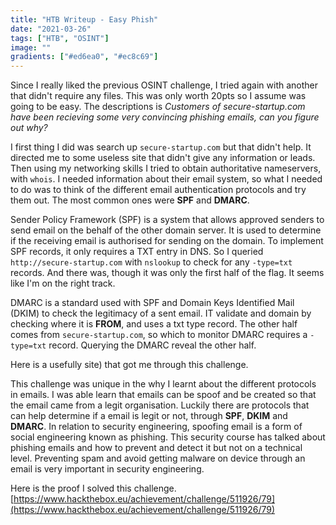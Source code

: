 ```yaml
---
title: "HTB Writeup - Easy Phish"
date: "2021-03-26"
tags: ["HTB", "OSINT"]
image: ""
gradients: ["#ed6ea0", "#ec8c69"]
---
```


Since I really liked the previous OSINT challenge, I tried again with another that didn't require any files. This was only worth 20pts so I assume was going to be easy. The descriptions is *Customers of secure-startup.com have been recieving some very convincing phishing emails, can you figure out why?*

I first thing I did was search up `secure-startup.com` but that didn't help. It directed me to some useless site that didn't give any information or leads. Then using my networking skills I tried to obtain authoritative nameservers, with `whois`. I needed information about their email system, so what I needed to do was to think of the different email authentication protocols and try them out. The most common ones were **SPF** and **DMARC**.

Sender Policy Framework (SPF) is a system that allows approved senders to send email on the behalf of the other domain server. It is used to determine if the receiving email is authorised for sending on the domain. To implement SPF records, it only requires a TXT entry in DNS. So I queried `http://secure-startup.com` with `nslookup` to check for any `-type=txt` records. And there was, though it was only the first half of the flag. It seems like I'm on the right track.

DMARC is a standard used with SPF and Domain Keys Identified Mail (DKIM) to check the legitimacy of a sent email. IT validate and domain by checking where it is **FROM**, and uses a txt type record. The other half comes from `secure-startup.com`, so which to monitor DMARC requires a `-type=txt` record. Querying the DMARC reveal the other half.

Here is a usefully site) that got me through this challenge.

This challenge was unique in the why I learnt about the different protocols in emails. I was able learn that emails can be spoof and be created so that the email came from a legit organisation. Luckily there are protocols that can help determine if a email is legit or not, through **SPF**, **DKIM** and **DMARC**. In relation to security engineering, spoofing email is a form of social engineering known as phishing. This security course has talked about phishing emails and how to prevent and detect it but not on a technical level. Preventing spam and avoid getting malware on device through an email is very important in security engineering.

Here is the proof I solved this challenge. [https://www.hackthebox.eu/achievement/challenge/511926/79](https://www.hackthebox.eu/achievement/challenge/511926/79)